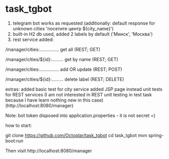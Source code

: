 # task_tgbot


1. telegram bot works as requested (additionally: default response for unknown cities 'посетите центр ${city_name}')
2. built-in H2 db used, added 2 labels by default ('Минск', 'Москва')
3. rest service added:

/manager/cities:............... get all (REST; GET)

/manager/cities/${id}:......... get by name (REST; GET)

/manager/cities:............... add OR update (REST; POST)

/manager/cities/${id}:......... delete label (REST; DELETE)


extras:
added basic test for city service
added JSP page instead unit tests for REST services (I am not interested in REST unit testing in test task because I have learn nothing new in this case)
(http://localhost:8080/manager)

Note: bot token disposed into application.properties - it is not secret =)

how to start:

git clone https://github.com/Octoplar/task_tgbot
cd task_tgbot
mvn spring-boot:run

Then visit http://localhost:8080/manager

